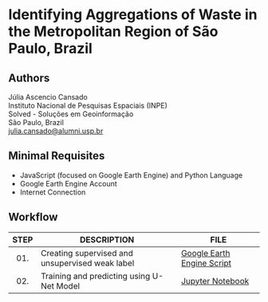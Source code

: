 # Identifying Aggregations of Waste in the Metropolitan Region of São Paulo, Brazil
## Authors 
Júlia Ascencio Cansado <br>
Instituto Nacional de Pesquisas Espaciais (INPE) <br>
Solved - Soluções em Geoinformação <br>
São Paulo, Brazil <br>
julia.cansado@alumni.usp.br <br>

## Minimal Requisites
- JavaScript (focused on Google Earth Engine) and Python Language
- Google Earth Engine Account
- Internet Connection

## Workflow

| STEP | DESCRIPTION | FILE |
|:-------------:| ------------- | --------------|
01.| Creating supervised and unsupervised weak label  | [Google Earth Engine Script](https://code.earthengine.google.com/cb48c989e2a2ea57053726b67b41ee5a) |
02.| Training and predicting using U-Net Model | [Jupyter Notebook]() |

